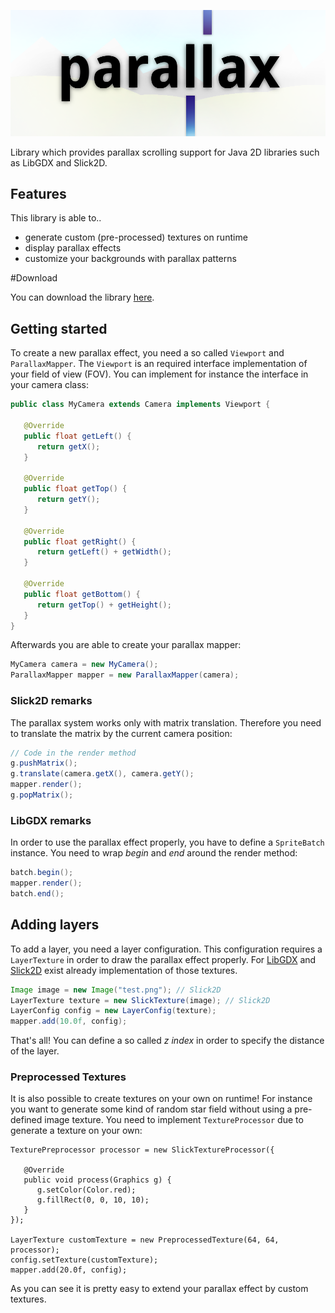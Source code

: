 ![parallax](parallax.png)

Library which provides parallax scrolling support for Java 2D libraries such as LibGDX and Slick2D.

## Features

This library is able to..

* generate custom (pre-processed) textures on runtime
* display parallax effects
* customize your backgrounds with parallax patterns

#Download

You can download the library [here](https://www.dropbox.com/s/wt8m9w53obixzbc/parallax.jar).

## Getting started

To create a new parallax effect, you need a so called ```Viewport``` and ```ParallaxMapper```. The ```Viewport``` is an required interface implementation of your field of view (FOV). You can implement for instance the interface in your camera class:

```java
public class MyCamera extends Camera implements Viewport {

   @Override
   public float getLeft() {
      return getX();
   }

   @Override
   public float getTop() {
      return getY();
   }

   @Override
   public float getRight() {
      return getLeft() + getWidth();
   }

   @Override
   public float getBottom() {
      return getTop() + getHeight();
   }
}
```

Afterwards you are able to create your parallax mapper:

```java
MyCamera camera = new MyCamera();
ParallaxMapper mapper = new ParallaxMapper(camera);
```

### Slick2D remarks

The parallax system works only with matrix translation. Therefore you need to translate the matrix by the current camera position:

```java
// Code in the render method
g.pushMatrix();
g.translate(camera.getX(), camera.getY();
mapper.render();
g.popMatrix();
```

### LibGDX remarks

In order to use the parallax effect properly, you have to define a ```SpriteBatch``` instance. You need to wrap *begin* and *end* around the render method:

```java
batch.begin();
mapper.render();
batch.end();
```

## Adding layers

To add a layer, you need a layer configuration. This configuration requires a ```LayerTexture``` in order to draw the parallax effect properly. For [LibGDX](http://libgdx.badlogicgames.com/) and [Slick2D](http://slick.ninjacave.com/) exist already implementation of those textures.

```java
Image image = new Image("test.png"); // Slick2D
LayerTexture texture = new SlickTexture(image); // Slick2D
LayerConfig config = new LayerConfig(texture);
mapper.add(10.0f, config);
```

That's all! You can define a so called *z index* in order to specify the distance of the layer. 

### Preprocessed Textures

It is also possible to create textures on your own on runtime! For instance you want to generate some kind of random star field without using a pre-defined image texture. You need to implement ```TextureProcessor``` due to generate a texture on your own:

```
TexturePreprocessor processor = new SlickTextureProcessor({

   @Override
   public void process(Graphics g) {
      g.setColor(Color.red);
      g.fillRect(0, 0, 10, 10);
   }
});

LayerTexture customTexture = new PreprocessedTexture(64, 64, processor);
config.setTexture(customTexture);
mapper.add(20.0f, config); 
``` 

As you can see it is pretty easy to extend your parallax effect by custom textures.
